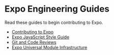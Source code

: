 # Expo Engineering Guides

Read these guides to begin contributing to Expo.

- [Contributing to Expo](/.github/CONTRIBUTING.md)
- [Expo JavaScript Style Guide](Expo%20JavaScript%20Style%20Guide.md)
- [Git and Code Reviews](Git%20and%20Code%20Reviews.md)
- [Expo Universal Module Infrastructure](Expo%20Universal%20Module%20Infrastructure.md)
